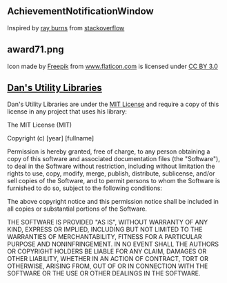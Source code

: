AchievementNotificationWindow
-----------------------------

Inspired by [ray burns](https://stackoverflow.com/users/199245/ray-burns) from [stackoverflow](https://stackoverflow.com/questions/3034741/create-popup-toaster-notifications-in-windows-with-net)

award71.png
-----------

<div>Icon made by <a href="http://www.freepik.com" title="Freepik">Freepik</a> from <a href="http://www.flaticon.com" title="Flaticon">www.flaticon.com</a> is licensed under <a href="http://creativecommons.org/licenses/by/3.0/" title="Creative Commons BY 3.0">CC BY 3.0</a></div>

[Dan's Utility Libraries](https://dansutilitylibraries.codeplex.com/)
---------------------------------------------------------------------

Dan's Utility Libraries are under the [MIT License](http://choosealicense.com/licenses/mit/) and require a copy of this license in any project that uses his library:

The MIT License (MIT)

Copyright (c) \[year\] \[fullname\]

Permission is hereby granted, free of charge, to any person obtaining a copy
of this software and associated documentation files (the "Software"), to deal
in the Software without restriction, including without limitation the rights
to use, copy, modify, merge, publish, distribute, sublicense, and/or sell
copies of the Software, and to permit persons to whom the Software is
furnished to do so, subject to the following conditions:

The above copyright notice and this permission notice shall be included in all
copies or substantial portions of the Software.

THE SOFTWARE IS PROVIDED "AS IS", WITHOUT WARRANTY OF ANY KIND, EXPRESS OR
IMPLIED, INCLUDING BUT NOT LIMITED TO THE WARRANTIES OF MERCHANTABILITY,
FITNESS FOR A PARTICULAR PURPOSE AND NONINFRINGEMENT. IN NO EVENT SHALL THE
AUTHORS OR COPYRIGHT HOLDERS BE LIABLE FOR ANY CLAIM, DAMAGES OR OTHER
LIABILITY, WHETHER IN AN ACTION OF CONTRACT, TORT OR OTHERWISE, ARISING FROM,
OUT OF OR IN CONNECTION WITH THE SOFTWARE OR THE USE OR OTHER DEALINGS IN THE
SOFTWARE.
